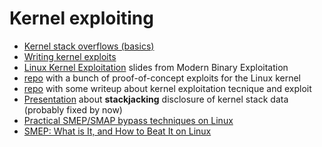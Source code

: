 # Kernel exploiting

 - [Kernel stack overflows (basics)](https://blog.0x80.org/kernel-stack-overflows-basics/)
 - [Writing kernel exploits](https://tc.gtisc.gatech.edu/bss/2014/r/kernel-exploits.pdf)
 - [Linux Kernel Exploitation](http://repository.root-me.org/Exploitation%20-%20Syst%C3%A8me/Unix/EN%20-%20Linux%20Kernel%20Exploitation%20-%20Patrick%20Biernat.pdf) slides from Modern Binary Exploitation
 - [repo](https://github.com/xairy/kernel-exploits) with a bunch of proof-of-concept exploits for the Linux kernel
 - [repo](https://github.com/xairy/linux-kernel-exploitation) with some writeup about kernel exploitation tecnique and exploit
 - [Presentation](https://jon.oberheide.org/files/summercon11-stackjacking.pdf) about **stackjacking** disclosure of
   kernel stack data (probably fixed by now)
 - [Practical SMEP/SMAP bypass techniques on Linux](https://www.syscan360.org/slides/2016_SG_Vitaly_Nikolenko_Practical_SMEP_Bypass_Techniques.pdf)
 - [SMEP: What is It, and How to Beat It on Linux](http://vulnfactory.org/blog/2011/06/05/smep-what-is-it-and-how-to-beat-it-on-linux/)

